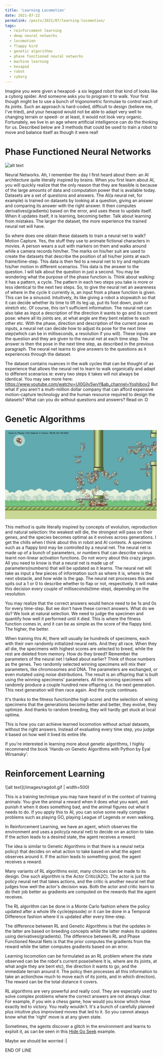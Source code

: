 ```yaml
---
title: 'Learning Locomotion'
date: 2021-07-22
permalink: /posts/2021/07/learning-locomotion/
tags:
  - reinforcement learning
  - deep neural networks
  - locomotion
  - flappy bird
  - genetic algorithms
  - phase functioned neural networks
  - machine learning
  - hexapod
  - robot
  - cyborg
---
```


Imagine you were given a hexapod- a six legged robot that kind of looks like a cyborg spider. And someone asks you to program it to walk. Your first though might be to use a bunch of trigonometric formulae to control each of its joints. Such an approach is hard-coded, difficult to design (believe me, I've tried), and your hexapod would not be able to adapt very well to changing terrain or speed- or at least, it would not look very organic.
Fortunately, we live in an age where artificial intelligence can do the thinking for us. Described below are 3 methods that could be used to train a robot to move and balance itself as though it were real!

Phase Functioned Neural Networks
======
![alt text](/images/phasefunctionnn.jpeg|width=500px)

Neural Networks. Ah, I remember the day I first heard about them: an AI architecture quite literally inspired by brains.
When you first learn about AI, you will quickly realize that the only reason that they are feasible is because of the large amounts of data and computation power that is available today. Datasets are a set of questions and answers. The AI(a neural net, for example) is trained on datasets by looking at a question, giving an answer and comparing its answer with the right answer. It then computes derivatives(gradients) based on the error, and uses these to update itself. When it updates itself, it is learning, becoming better. Talk about learning from mistakes. The larger the dataset, the more experience the trained neural net will have.

So where does one obtain these datasets to train a neural net to walk? Motion Capture. Yes, the stuff they use to animate fictional characters in movies. A person wears a suit with markers on them and walks around while a camera records him/her. The marks on his/her suit are used to create the datasets that describe the position of all his/her joints at each frame/time-step. This data is then fed to a neural net to try and replicate his/her motion in different scenarios. This data is the answer to the question. I will talk about the question in just a second.
You may be wondering what the purpose of the phase function is. Think about walking: it has a pattern, a cycle. The pattern in each two steps you take is more or less identical to the next two steps. So, to give the neural net an awareness of where in the cycle it currently is, an input from a phase function is given. This can be a sinusoid. Intuitively, its like giving a robot a stopwatch so that it can decide whether its time to lift its leg up, put its foot down, push or stretch etc. Of course, this isn't sufficient information. The neural net can also take as input a description of the direction it wants to go and its current pose: where all its joints are, at what angle are they bent relative to each other etc. With the phase, direction and description of the current pose as inputs, a neural net can decide how to adjust its pose for the next time step(which can be in milliseconds, a resolution if you will). These inputs are the question and they are given to the neural net at each time step. The answer is then the pose in the next time step, as described in the previous paragraph. The neural net learns to give answers to the questions as it experiences through the dataset.

The dataset contains nuances in the walk cycles that can be thought of as experience that allows the neural net to learn to walk organically and adapt to different scenarios ie: every two steps it takes will not always be identical.
You may see more here: https://www.youtube.com/watchv=Ul0Gilv5wvY&ab_channel=Yoshiboy2
But what if you aren't a multi-million dollar company that can afford expensive motion-capture technology and the human resource required to design the datasets? What can you do without questions and answers? Read on :D

Genetic Algorithms
======
![alt text](/images/flappybird.gif)

This method is quite literally inspired by concepts of evolution, reproduction and natural selection: the weakest will die, the strongest will pass on their genes, and the species becomes optimal as it evolves across generations. I get the chills when I think about this in robot and AI contexts.
A specimen such as a flappy bird may be controlled by a neural net. The neural net is made up of a bunch of parameters, or numbers that can describe various learnt non-linear activation functions. Do not worry about this crazy jargon. All you need to know is that a neural net is made up of parameters(numbers) that will be updated as it learns.
The neural net will take as input a few pieces of information such as where it is, where is the next obstacle, and how wide is the gap. The neural net processes this and spits out a 1 or 0 to describe whether to flap or not, respectively. It will make this decision every couple of milliseconds(time-step), depending on the resolution.

You may realize that the correct answers would hence need to be 1s and 0s for every time-step. But we don't have these correct answers. What do we do?
We look at natural selection. We need to judge the specimen and quantify how well it performed until it died. This is where the fitness function comes in, and it can be as simple as the score of the flappy bird. The higher, the better.

When training this AI, there will usually be hundreds of specimens, each with their own randomly initialized neural nets. And they all race. When they all die, the specimens with highest scores are selected to breed, while the rest are deleted from memory.
How do they breed? Remember the parameters of the neural net I talked about earlier? Think of those numbers as the genes. Two randomly selected winning specimens will mix their parameters, like chromosomes and DNA. The parameters are exchanged, or even mutated using noise distributions. The result is an offspring that is built using the winning specimens' parameters. All the winning specimens will randomly produce a couple hundred new offspring i.e. the next generation. This next generation will then race again. And the cycle continues.

It's thanks to the fitness function(the high score) and the selection of wining specimens that the generations become better and better, they evolve, they optimize. And thanks to random breeding, they will hardly get stuck at local optima.

This is how you can achieve learned locomotion without actual datasets, without the right answers. Instead of evaluating every time step, you judge it based on how well it lived its entire life.

If you're interested in learning more about genetic algorithms, I highly recommend the book 'Hands-on Genetic Algorithms with Python by Eyal Wirsansky'.

Reinforcement Learning
======
![alt text](/images/ragdoll.gif | width=500)

This is a training technique you may have heard of in the context of training animals: You give the animal a reward when it does what you want, and punish it when it does something bad, and the animal figures out what it needs to do. If you apply this to AI, you can solve some really complex problems such as playing GO, playing League of Legends or even walking.

In Reinforcement Learning, we have an agent, which observes the environment and uses a policy(a neural net) to decide on an action to take. If the action leads to a desired state, the agent receives a reward.

The idea is similar to Genetic Algorithms in that there is a neural net(a policy) that decides on what action to take based on what the agent observes around it. If the action leads to something good, the agent receives a reward.

Many variants of RL algorithms exist, many choices can be made to its design. One such algorithm is the Actor Critic(A2C). The actor is just the policy neural net that takes actions, and the critic is another neural net that judges how well the actor's decision was. Both the actor and critic learn to do their job better as gradients are computed on the rewards that the agent receives.

The RL algorithm can be done in a Monte Carlo fashion where the policy updated after a whole life cycle(episode) or it can be done in a Temporal Difference fashion where it is updated after every time-step.

The difference between RL and Genetic Algorithms is that the updates in the latter are based on breeding concepts while the latter makes its updates using derivatives(gradients). The difference between RL and Phase Functioned Neural Nets is that the prior computes the gradients from the reward while the latter computes gradients based on an error.

Learning locomotion can be formulated as an RL problem where the state observed can be the robot's current pose(where it is, where are its joints, at what angle they are bent etc), the direction it wants to go, and the immediate terrain around it. The policy then processes all this information to take an action(how much to move each of its joints, and in which direction). The reward can be the total distance it covers.

RL algorithms are very powerful and really cool. They are especially used to solve complex problems where the correct answers are not always clear. For example, if you win a chess game, how would you know which move exactly led to victory. You really wouldn't. It's a bunch of carefully planned plus intuitive plus improvised moves that led to it. So you cannot always know what the 'right' move is at any given state.

Sometimes, the agents discover a glitch in the environment and learns to exploit it, as can be seen in this [Hide Go Seek](https://www.youtube.com/watch?v=n6nF9WfpPrA&ab_channel=It%27sBloodyScience%21) example.

Maybe we should be worried \:|

END OF LINE
